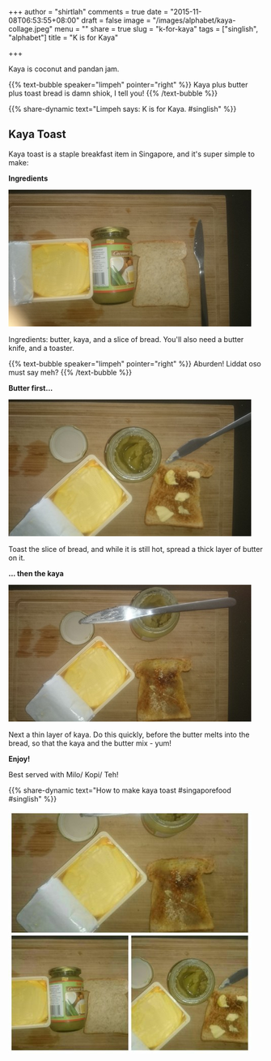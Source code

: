 +++
author = "shirtlah"
comments = true
date = "2015-11-08T06:53:55+08:00"
draft = false
image = "/images/alphabet/kaya-collage.jpeg"
menu = ""
share = true
slug = "k-for-kaya"
tags = ["singlish", "alphabet"]
title = "K is for Kaya"

+++

Kaya is coconut and pandan jam.

{{% text-bubble speaker="limpeh" pointer="right" %}}
Kaya plus butter plus toast bread is damn shiok, I tell you!
{{% /text-bubble %}}

{{% share-dynamic text="Limpeh says: K is for Kaya. #singlish" %}}

## Kaya Toast

Kaya toast is a staple breakfast item in Singapore,
and it's super simple to make:

**Ingredients**

![Kaya toast ingredients](/images/alphabet/kaya-1.jpeg)

Ingredients: butter, kaya, and a slice of bread.
You'll also need a butter knife, and a toaster.

{{% text-bubble speaker="limpeh" pointer="right" %}}
Aburden! Liddat oso must say meh?
{{% /text-bubble %}}

**Butter first...**

![Kaya toast spread butter](/images/alphabet/kaya-2.jpeg)

Toast the slice of bread, and while it is still hot,
spread a thick layer of butter on it.

**... then the kaya**

![Kaya toast spread kaya](/images/alphabet/kaya-3.jpeg)

Next a thin layer of kaya.
Do this quickly, before the butter melts into the bread,
so that the kaya and the butter mix - yum!

**Enjoy!**

Best served with Milo/ Kopi/ Teh!

{{% share-dynamic text="How to make kaya toast #singaporefood #singlish" %}}

![Kaya toast all](/images/alphabet/kaya-collage.jpeg)
